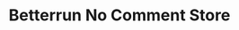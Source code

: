 ---
title: "Betterrun No Comment Store"
url: /nuernberg/betterrun-no-comment-store/
shop: Farben
---
